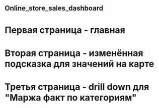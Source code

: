 ## Online_store_sales_dashboard


# Первая страница - главная
# Вторая страница - изменённая подсказка для значений на карте
# Третья страница - drill down для "Маржа факт по категориям"
